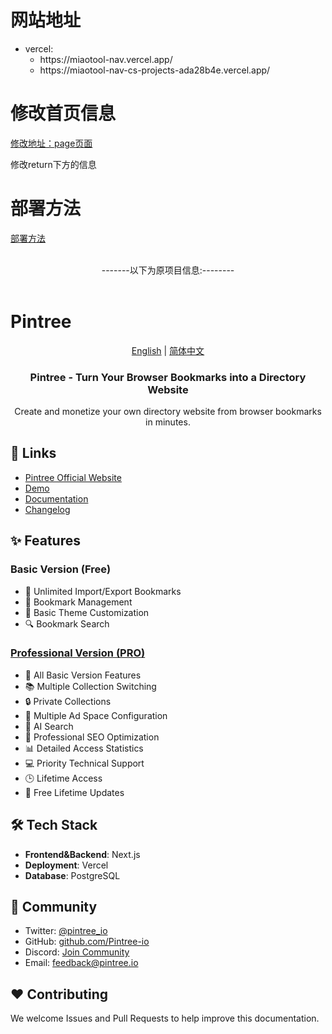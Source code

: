 # 网站地址
<ul>
<li>
vercel:

<ul>
  
<li>https://miaotool-nav.vercel.app/</li>

<li>https://miaotool-nav-cs-projects-ada28b4e.vercel.app/</li>

</ul>
</li>
</ul>

# 修改首页信息
[修改地址：page页面](https://github.com/cheng01315/miaotool-nav-next.js/blob/main/src/app/page.tsx)

<p>修改return下方的信息</p>
  
# 部署方法
[部署方法](https://docs.pintree.io/en/guide/open-source)

<br/>
<div align="center">
-------以下为原项目信息:--------
</div>
<br/>

# Pintree

<div align="center">

[English](./README.md) | [简体中文](./README-zh.md)

  <h3>Pintree - Turn Your Browser Bookmarks into a Directory Website</h3>
  <p>Create and monetize your own directory website from browser bookmarks in minutes.</p>
</div>

## 🔗 Links

- [Pintree Official Website](https://pintree.io)
- [Demo](https://demo.pintree.io)
- [Documentation](https://docs.pintree.io)
- [Changelog](https://docs.pintree.io/en/changelog)

## ✨ Features

### Basic Version (Free)
- 📑 Unlimited Import/Export Bookmarks
- 📁 Bookmark Management
- 🎨 Basic Theme Customization
- 🔍 Bookmark Search

### [Professional Version (PRO)](https://www.pintree.io/#pricing)
- 📑 All Basic Version Features
- 📚 Multiple Collection Switching
- 🔒 Private Collections
- 📢 Multiple Ad Space Configuration
- 🤖 AI Search
- 🎯 Professional SEO Optimization
- 📊 Detailed Access Statistics
- 💻 Priority Technical Support
- 🕒 Lifetime Access
- 🔄 Free Lifetime Updates

## 🛠️ Tech Stack

- **Frontend&Backend**: Next.js
- **Deployment**: Vercel
- **Database**: PostgreSQL

## 👥 Community

- Twitter: [@pintree_io](https://twitter.com/pintree_io)
- GitHub: [github.com/Pintree-io](https://github.com/Pintree-io)
- Discord: [Join Community](https://discord.gg/gJTrkHFg)
- Email: feedback@pintree.io

## ❤️ Contributing

We welcome Issues and Pull Requests to help improve this documentation.
